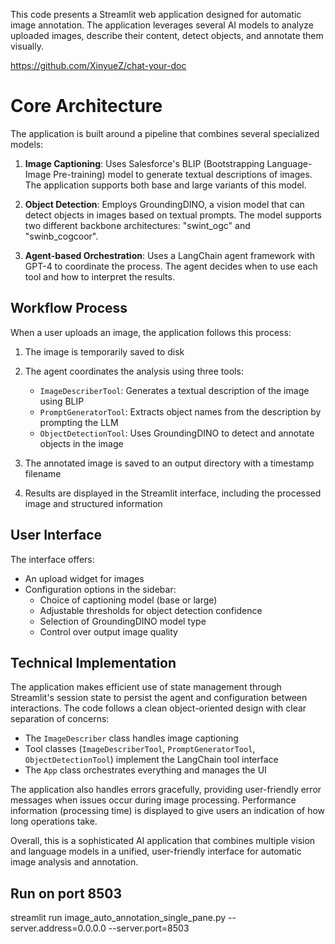 This code presents a Streamlit web application designed for automatic image annotation. The application leverages several AI models to analyze uploaded images, describe their content, detect objects, and annotate them visually.


https://github.com/XinyueZ/chat-your-doc



# Core Architecture 

The application is built around a pipeline that combines several specialized models:

1. **Image Captioning**: Uses Salesforce's BLIP (Bootstrapping Language-Image Pre-training) model to generate textual descriptions of images. The application supports both base and large variants of this model.

2. **Object Detection**: Employs GroundingDINO, a vision model that can detect objects in images based on textual prompts. The model supports two different backbone architectures: "swint_ogc" and "swinb_cogcoor".

3. **Agent-based Orchestration**: Uses a LangChain agent framework with GPT-4 to coordinate the process. The agent decides when to use each tool and how to interpret the results.

## Workflow Process

When a user uploads an image, the application follows this process:

1. The image is temporarily saved to disk
2. The agent coordinates the analysis using three tools:
   - `ImageDescriberTool`: Generates a textual description of the image using BLIP
   - `PromptGeneratorTool`: Extracts object names from the description by prompting the LLM
   - `ObjectDetectionTool`: Uses GroundingDINO to detect and annotate objects in the image

3. The annotated image is saved to an output directory with a timestamp filename
4. Results are displayed in the Streamlit interface, including the processed image and structured information

## User Interface

The interface offers:
- An upload widget for images
- Configuration options in the sidebar:
  - Choice of captioning model (base or large)
  - Adjustable thresholds for object detection confidence
  - Selection of GroundingDINO model type
  - Control over output image quality

## Technical Implementation

The application makes efficient use of state management through Streamlit's session state to persist the agent and configuration between interactions. The code follows a clean object-oriented design with clear separation of concerns:

- The `ImageDescriber` class handles image captioning
- Tool classes (`ImageDescriberTool`, `PromptGeneratorTool`, `ObjectDetectionTool`) implement the LangChain tool interface
- The `App` class orchestrates everything and manages the UI

The application also handles errors gracefully, providing user-friendly error messages when issues occur during image processing. Performance information (processing time) is displayed to give users an indication of how long operations take.

Overall, this is a sophisticated AI application that combines multiple vision and language models in a unified, user-friendly interface for automatic image analysis and annotation.

## Run on port 8503

streamlit run image_auto_annotation_single_pane.py --server.address=0.0.0.0 --server.port=8503

